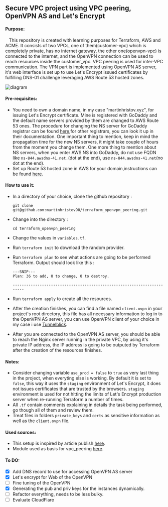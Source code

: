 ## Secure VPC project using VPC peering, OpenVPN AS and Let's Encrypt

#### Purpose:
&nbsp;&nbsp;&nbsp;This repository is created with learning purposes for Terraform, AWS and ACME. It consists of two VPCs, one of them(customer-vpc) which is completely private, has no internet gateway, the other one(openvpn-vpc) is connected to the internet, and the OpenVPN connection can be used to reach resources inside the customer_vpc. VPC peering is used for inter-VPC communication.
The VPN part is implemented using OpenVPN AS server, it's web interface is set up to use Let's Encrypt issued certificates by fulfilling DNS-01 challenge leveraging AWS Route 53 hosted zones.

![diagram](https://www.lucidchart.com/publicSegments/view/b7eb9edb-b3a6-49cc-a953-e81940318614/image.png)
#### Pre-requisites:

- You need to own a domain name, in my case "martinhristov.xyz", for issuing Let's Encrypt certificate. Mine is registered with GoDaddy and the default name servers provided by them are changed to AWS Route 53 ones. The procedure for changing the NS server for GoDaddy registrar can be found [here](https://uk.godaddy.com/help/set-custom-nameservers-for-domains-registered-with-godaddy-12317),for other registrars, you can look it up in their documentation. One important thing to mention, keep in mind the propagation time for the new NS servers, it might take couple of hours from the moment you change them. One more thing to mention about NS servers, when you enter AWS NS into GoDaddy, do not use FQDN like `ns-844.awsdns-41.net.`(dot at the end), use `ns-844.awsdns-41.net`(no dot at the end).
- Set up Route 53 hosted zone in AWS for your domain,instructions can be found [here](https://docs.aws.amazon.com/Route53/latest/DeveloperGuide/migrate-dns-domain-in-use.html).

#### How to use it:

- In a directory of your choice, clone the github repository :
    ```
    git clone git@github.com:martinhristov90/terraform_openvpn_peering.git
    ```

- Change into the directory :
    ```
    cd terraform_openvpn_peering
    ```

- Change the values in `variables.tf`.

- Run `terraform init` to download the random provider.

- Run `terraform plan` to see what actions are going to be performed Terraform. Output should look like this :
    ```
    ---SNIP---
    Plan: 36 to add, 0 to change, 0 to destroy.

    ------------------------------------------------------------------------
    ```
- Run `terraform apply` to create all the resources.

- After the creation finishes, you can find a file named `client.ovpn` in your project's root directory, this file has all necessary information to log in to the OpenVPN AS server, you can use OpenVPN client of your choice in my case i use [Tunnelblick](https://tunnelblick.net/index.html).

- After you are connected to the OpenVPN AS server, you should be able to reach the Nginx server running in the private VPC, by using it's private IP address, the IP address is going to be outputed by Terraform after the creation of the resources finishes.

#### Notes:

- Consider changing variable `use_prod = false` to `true` as very last thing in the project, when everyting else is working. By default it is set to `false`, this way it uses the `staging` environment of Let's Encrypt, it does not issues certificates that are trusted by the browsers. `staging` environment is used for not hitting the limits of Let's Encrypt production server when re-running Terraform a number of times.
- All `.tf` contain comments explaining in details the task being performed, go though all of them and review them.
- Treat files in folders `private_keys` and `certs` as sensitive information as well as the `client.ovpn` file.

#### Used sources:

- This setup is inspired by article publish [here](https://dev.to/setevoy/openvpn-openvpn-access-server-set-up-and-aws-vpc-peering-configuration-5fpg).
- Module used as basis for vpc_peering [here](https://registry.terraform.io/modules/grem11n/vpc-peering/aws/2.1.0).

#### To DO:

- [x] Add DNS record to use for accessing OpenVPN AS server
- [x] Let's encrypt for Web of the OpenVPN
- [ ] Fine tuning of the OpenVPN
- [x] Generating the pub and priv keys for the instances dynamically.
- [ ] Refactor everything, needs to be less bulky.
- [ ] Evaluate CloudFlare